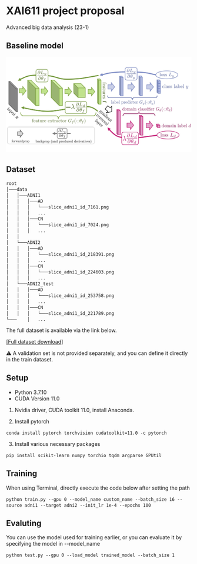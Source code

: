 # XAI611 project proposal
Advanced big data analysis (23-1)

## Baseline model
![architecture](./dann.jpg)


## Dataset
```
root
│───data
│   │───ADNI1
│   │   │───AD
│   │   │   └───slice_adni1_id_7161.png
│   │   │   ...
│   │   │───CN
│   │   │   └───slice_adni1_id_7024.png
│   │   │   ...
│   │
│   └───ADNI2
│   │   │───AD
│   │   │   └───slice_adni1_id_218391.png
│   │   │   ...
│   │   │───CN
│   │   │   └───slice_adni1_id_224603.png
│   │   │   ...
│   └───ADNI2_test
│   │   │───AD
│   │   │   └───slice_adni1_id_253758.png
│   │   │   ...
│   │   │───CN
│   │   │   └───slice_adni1_id_221789.png
└───    │   ...
```
The full dataset is available via the link below.

[\[Full dataset download\]](https://www.google.com)

⚠️ A validation set is not provided separately, and you can define it directly in the train dataset.

## Setup

- Python 3.7.10
- CUDA Version 11.0

1. Nvidia driver, CUDA toolkit 11.0, install Anaconda.

2. Install pytorch
```
conda install pytorch torchvision cudatoolkit=11.0 -c pytorch
```

3. Install various necessary packages

```
pip install scikit-learn numpy torchio tqdm argparse GPUtil
```

## Training

When using Terminal, directly execute the code below after setting the path

```
python train.py --gpu 0 --model_name custom_name --batch_size 16 --source adni1 --target adni2 --init_lr 1e-4 --epochs 100
```


## Evaluting

You can use the model used for training earlier, or you can evaluate it by specifying the model in --model_name

```
python test.py --gpu 0 --load_model trained_model --batch_size 1
```
